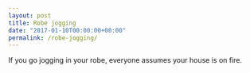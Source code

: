 ```yaml
---
layout: post
title: Robe jogging
date: "2017-01-10T00:00:00+00:00"
permalink: /robe-jogging/
---
```


If you go jogging in your robe, everyone assumes your house is on fire.
